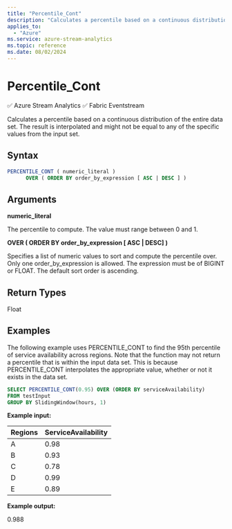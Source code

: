 ```yaml
---
title: "Percentile_Cont"
description: "Calculates a percentile based on a continuous distribution of the entire data set."
applies_to: 
  - "Azure"
ms.service: azure-stream-analytics
ms.topic: reference
ms.date: 08/02/2024
---
```

# Percentile_Cont
:white_check_mark: Azure Stream Analytics :white_check_mark: Fabric Eventstream

Calculates a percentile based on a continuous distribution of the entire data set. The result is interpolated and might not be equal to any of the specific values from the input set. 
  
 ## Syntax  
  
```SQL  
PERCENTILE_CONT ( numeric_literal )
      OVER ( ORDER BY order_by_expression [ ASC | DESC ] )
```  
  
## Arguments  
 **numeric_literal**  
  
The percentile to compute. The value must range between 0 and 1.  

 **OVER ( ORDER BY order_by_expression [ ASC | DESC] )**

Specifies a list of numeric values to sort and compute the percentile over. Only one order_by_expression is allowed. The expression must be of BIGINT or FLOAT. The default sort order is ascending.

## Return Types  

Float 
  
## Examples  

The following example uses PERCENTILE_CONT to find the 95th percentile of service availability across regions. Note that the function may not return a percentile that is within the input data set. This is because PERCENTILE_CONT interpolates the appropriate value, whether or not it exists in the data set.
  
```SQL  
SELECT PERCENTILE_CONT(0.95) OVER (ORDER BY serviceAvailability)
FROM testInput
GROUP BY SlidingWindow(hours, 1)
```  
  
 **Example input:**

| Regions | ServiceAvailability |
|---------|---------|
| A |	0.98 |
| B |	0.93 |
| C |	0.78 |
| D |	0.99 |
| E |	0.89 |

 **Example output:**

0.988
